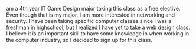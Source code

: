  am a 4th year IT Game Design major taking this class as a free elective. Even
 though that is my major, I am more interested in networking and security. I
 have been taking specific computer classes since I was a freshman in
 highschool, but I realized I have yet to take a web design class. I believe it
 is an important skill to have some knowledge in when working in the computer
 industry, so I decided to sign up for this class.
